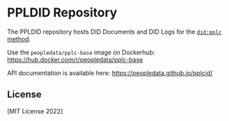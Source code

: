 # PPLDID Repository

The PPLDID repository hosts DID Documents and DID Logs for the [`did:pplc` method](https://github.com/peopledata/pplcid/).

Use the `peopledata/pplc-base` image on Dockerhub: https://hub.docker.com/r/peopledata/pplc-base 

API documentation is available here: https://peopledata.github.io/pplcid/    

## License

[MIT License 2022]
